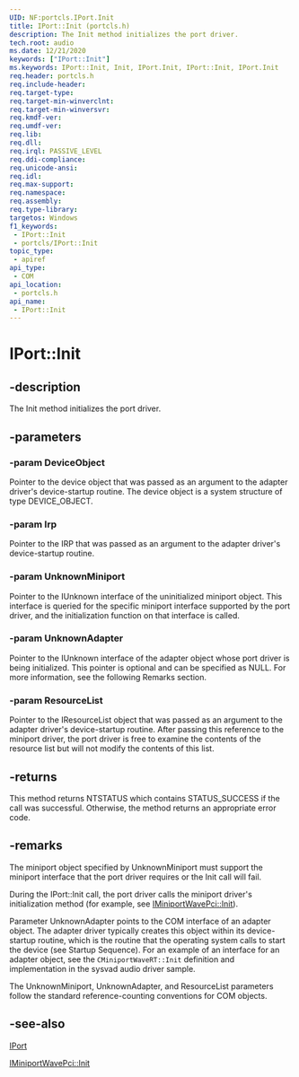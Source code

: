 ```yaml
---
UID: NF:portcls.IPort.Init
title: IPort::Init (portcls.h)
description: The Init method initializes the port driver.
tech.root: audio
ms.date: 12/21/2020
keywords: ["IPort::Init"]
ms.keywords: IPort::Init, Init, IPort.Init, IPort::Init, IPort.Init
req.header: portcls.h
req.include-header: 
req.target-type: 
req.target-min-winverclnt: 
req.target-min-winversvr: 
req.kmdf-ver: 
req.umdf-ver: 
req.lib: 
req.dll: 
req.irql: PASSIVE_LEVEL
req.ddi-compliance: 
req.unicode-ansi: 
req.idl: 
req.max-support: 
req.namespace: 
req.assembly: 
req.type-library: 
targetos: Windows
f1_keywords:
 - IPort::Init
 - portcls/IPort::Init
topic_type:
 - apiref
api_type:
 - COM
api_location:
 - portcls.h
api_name:
 - IPort::Init
---
```


# IPort::Init


## -description

The Init method initializes the port driver.

## -parameters

### -param DeviceObject

Pointer to the device object that was passed as an argument to the adapter driver's device-startup routine. The device object is a system structure of type DEVICE_OBJECT.

### -param Irp

Pointer to the IRP that was passed as an argument to the adapter driver's device-startup routine.

### -param UnknownMiniport

Pointer to the IUnknown interface of the uninitialized miniport object. This interface is queried for the specific miniport interface supported by the port driver, and the initialization function on that interface is called.

### -param UnknownAdapter

Pointer to the IUnknown interface of the adapter object whose port driver is being initialized. This pointer is optional and can be specified as NULL. For more information, see the following Remarks section.

### -param ResourceList

Pointer to the IResourceList object that was passed as an argument to the adapter driver's device-startup routine. After passing this reference to the miniport driver, the port driver is free to examine the contents of the resource list but will not modify the contents of this list.

## -returns

This method returns NTSTATUS which contains STATUS_SUCCESS if the call was successful. Otherwise, the method returns an appropriate error code.

## -remarks

The miniport object specified by UnknownMiniport must support the miniport interface that the port driver requires or the Init call will fail.

During the IPort::Init call, the port driver calls the miniport driver's initialization method (for example, see [IMiniportWavePci::Init](nf-portcls-iminiportwavepci-init.md)).

Parameter UnknownAdapter points to the COM interface of an adapter object. The adapter driver typically creates this object within its device-startup routine, which is the routine that the operating system calls to start the device (see Startup Sequence). For an example of an interface for an adapter object, see the `CMiniportWaveRT::Init` definition and implementation in the sysvad audio driver sample.

The UnknownMiniport, UnknownAdapter, and ResourceList parameters follow the standard reference-counting conventions for COM objects.

## -see-also

[IPort](nn-portcls-iport.md)

[IMiniportWavePci::Init](nf-portcls-iminiportwavepci-init.md)


